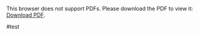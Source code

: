 <object data="https://github.com/dustism/dustism.github.io/blob/master/resume.pdf" type="application/pdf" width="700px" height="700px">
    <embed src="https://github.com/dustism/dustism.github.io/blob/master/resume.pdf">
        <p>This browser does not support PDFs. Please download the PDF to view it: <a href="https://github.com/dustism/dustism.github.io/blob/master/resume.pdf">Download PDF</a>.</p>
    </embed>
</object>


#test
